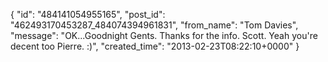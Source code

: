  {
   "id": "484141054955165",
   "post_id": "462493170453287_484074394961831",
   "from_name": "Tom Davies",
   "message": "OK...Goodnight Gents.  Thanks for the info. Scott.  Yeah you're decent too Pierre.  :)",
   "created_time": "2013-02-23T08:22:10+0000"
 }
